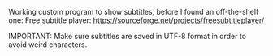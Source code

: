 Working custom program to show subtitles, before I found an off-the-shelf one: 
Free subtitle player:
https://sourceforge.net/projects/freesubtitleplayer/

IMPORTANT: Make sure subtitles are saved in UTF-8 format in order to avoid weird characters.